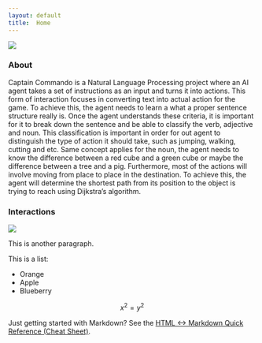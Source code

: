```yaml
---
layout: default
title:  Home
---
```

<img src="http://farm5.staticflickr.com/4200/34066171843_29d7346537_b.jpg">

<h3>About</h3>
Captain Commando is a Natural Language Processing project where an AI agent takes a set of instructions as an input and turns it into actions. This form of interaction focuses in converting text into actual action for the game. To achieve this, the agent needs to learn a what a proper sentence structure really is. Once the agent understands these criteria, it is important for it to break down the sentence and be able to classify the verb, adjective and noun. This classification is important in order for out agent to distinguish the type of action it should take, such as jumping, walking, cutting and etc. Same concept applies for the noun, the agent needs to know the difference between a red cube and a green cube or maybe the difference between a tree and a pig. Furthermore, most of the actions will involve moving from place to place in the destination. To achieve this, the agent will determine the shortest path from its position to the object is trying to reach using Dijkstra’s algorithm.   

<h3>Interactions</h3>

<img src="http://farm5.staticflickr.com/4252/34746200421_e639b83c1a_b.jpg">



This is another paragraph.

This is a list:

- Orange
- Apple
- Blueberry

$$x^2 = y^2$$

Just getting started with Markdown?
See the [HTML <-> Markdown Quick Reference (Cheat Sheet)][quickref].


[quickref]: https://github.com/mundimark/quickrefs/blob/master/HTML.md
